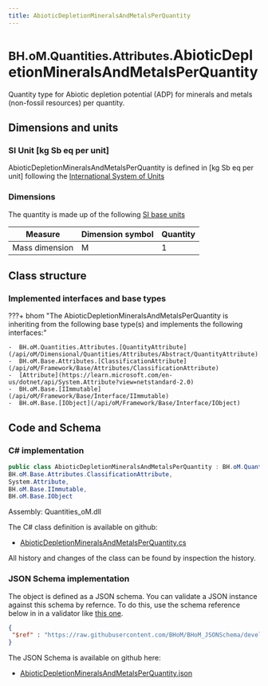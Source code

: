 ```yaml
---
title: AbioticDepletionMineralsAndMetalsPerQuantity
---
```


# <small>BH.oM.Quantities.Attributes.</small>**AbioticDepletionMineralsAndMetalsPerQuantity**

Quantity type for Abiotic depletion potential (ADP) for minerals and metals (non-fossil resources) per quantity.

## Dimensions and units

### SI Unit [kg Sb eq per unit]

AbioticDepletionMineralsAndMetalsPerQuantity is defined in [kg Sb eq per unit] following the [International System of Units](https://en.wikipedia.org/wiki/International_System_of_Units) 

### Dimensions

The quantity is made up of the following [SI base units](https://en.wikipedia.org/wiki/SI_base_unit)

| Measure        | Dimension symbol | Quantity |
|------------------|--------|----------|
| Mass dimension |  M  |1  |

## Class structure

### Implemented interfaces and base types

???+ bhom "The AbioticDepletionMineralsAndMetalsPerQuantity is inheriting from the following base type(s) and implements the following interfaces:"

    -  BH.oM.Quantities.Attributes.[QuantityAttribute](/api/oM/Dimensional/Quantities/Attributes/Abstract/QuantityAttribute)
    -  BH.oM.Base.Attributes.[ClassificationAttribute](/api/oM/Framework/Base/Attributes/ClassificationAttribute)
    -  [Attribute](https://learn.microsoft.com/en-us/dotnet/api/System.Attribute?view=netstandard-2.0)
    -  BH.oM.Base.[IImmutable](/api/oM/Framework/Base/Interface/IImmutable)
    -  BH.oM.Base.[IObject](/api/oM/Framework/Base/Interface/IObject)




## Code and Schema

### C# implementation

``` C# title="C#"
public class AbioticDepletionMineralsAndMetalsPerQuantity : BH.oM.Quantities.Attributes.QuantityAttribute,
BH.oM.Base.Attributes.ClassificationAttribute,
System.Attribute,
BH.oM.Base.IImmutable,
BH.oM.Base.IObject
```

Assembly: Quantities_oM.dll

The C# class definition is available on github:

- [AbioticDepletionMineralsAndMetalsPerQuantity.cs](https://github.com/BHoM/BHoM/blob/develop/Quantities_oM/Attributes\AbioticDepletionMineralsAndMetalsPerQuantity.cs)

All history and changes of the class can be found by inspection the history.
### JSON Schema implementation

The object is defined as a JSON schema. You can validate a JSON instance against this schema by refernce. To do this, use the schema reference below in in a validator like [this one](https://www.jsonschemavalidator.net/).

``` json title="JSON Schema"
{
 "$ref" : "https://raw.githubusercontent.com/BHoM/BHoM_JSONSchema/develop/Quantities_oM/Attributes/AbioticDepletionMineralsAndMetalsPerQuantity.json"
}
```

The JSON Schema is available on github here:

- [AbioticDepletionMineralsAndMetalsPerQuantity.json](https://github.com/BHoM/BHoM_JSONSchema/blob/develop/Quantities_oM/Attributes/AbioticDepletionMineralsAndMetalsPerQuantity.json)
